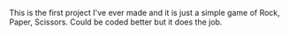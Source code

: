 This is the first project I've ever made and it is just a simple game of Rock, Paper, Scissors. Could be coded better but it does the job.
